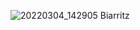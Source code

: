 ![20220304_142905](https://user-images.githubusercontent.com/104975907/169770548-80982228-bf10-403b-8c90-32e381be3fb6.jpg)
Biarritz
